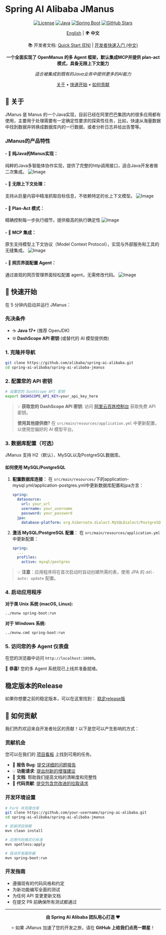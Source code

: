 # Spring AI Alibaba JManus

<div align="center">

[![License](https://img.shields.io/badge/license-Apache%202-blue.svg)](LICENSE)
[![Java](https://img.shields.io/badge/Java-17+-orange.svg)](https://openjdk.java.net/)
[![Spring Boot](https://img.shields.io/badge/Spring%20Boot-3.x-green.svg)](https://spring.io/projects/spring-boot)
[![GitHub Stars](https://img.shields.io/github/stars/alibaba/spring-ai-alibaba.svg)](https://github.com/alibaba/spring-ai-alibaba/stargazers)

[English](./README.md) | 🌍 **中文**

📚 开发者文档: [Quick Start (EN)](./README-dev-en.md) | [开发者快速入门 (中文)](./README-dev.md)

**一个全面实现了 OpenManus 的多 Agent 框架，默认集成MCP并提供 plan-act模式，具备无限上下文能力**

*适合被集成到既有的Java业务中提供更多的AI能力*

[关于](#-关于) • [快速开始](#-快速开始) • [如何贡献](#-如何贡献)

</div>


## 🎯 关于

JManus 是 Manus 的一个Java实现，目前已经在阿里巴巴集团内的很多应用都有使用，主要用于处理需要有一定确定性要求的探索性任务，比如，快速从海量数据中找到数据并转换成数据库内的一行数据，或者分析日志并给出告警等。


### JManus的产品特性

#### - 🤖 **纯Java的Manus实现**：

纯粹的Java多智能体协作实现，提供了完整的http调用接口，适合Java开发者做二次集成。
![Image](https://github.com/user-attachments/assets/893c7fc1-5e6e-4ec9-8389-182f14d86b18)

#### - 🌊 **无限上下文处理**：

支持从巨量内容中精准抓取目标信息，不依赖特定的长上下文模型。
![Image](https://github.com/user-attachments/assets/a0245658-fbb7-41dc-989f-86574592f188)

#### - 🎯 **Plan-Act 模式**：

精确控制每一步执行细节，提供极高的执行确定性
![Image](https://github.com/user-attachments/assets/d9cbf980-9d56-4b58-b165-6840b6c9411b)

#### - 🔗 **MCP 集成**：

原生支持模型上下文协议（Model Context Protocol），实现与外部服务和工具的无缝集成。
![Image](https://github.com/user-attachments/assets/31d915a9-04dc-45b2-9635-488cc06ba468)

#### - 📜 **网页界面配置 Agent**：

通过直观的网页管理界面轻松配置 agent，无需修改代码。
![Image](https://github.com/user-attachments/assets/5afdfe2e-0e98-4100-bff1-b7aaf413850b)



## 🚀 快速开始

在 5 分钟内启动并运行 JManus：

### 先决条件

- ☕ **Java 17+** (推荐 OpenJDK)
- 🌐 **DashScope API 密钥** (或替代的 AI 模型提供商)

### 1. 克隆并导航

```bash
git clone https://github.com/alibaba/spring-ai-alibaba.git
cd spring-ai-alibaba/spring-ai-alibaba-jmanus
```

### 2. 配置您的 API 密钥

```bash
# 设置您的 DashScope API 密钥
export DASHSCOPE_API_KEY=your_api_key_here
```

> 💡 **获取您的 DashScope API 密钥**: 访问 [阿里云百炼控制台](https://bailian.console.aliyun.com/?tab=model#/api-key) 获取免费 API 密钥。
>
> **使用其他提供商?** 在 `src/main/resources/application.yml` 中更新配置，以使用您偏好的 AI 模型平台。

### 3. 数据库配置（可选）

JManus 支持 H2（默认）、MySQL以及PostgreSQL数据库。

#### 如何使用 MySQL/PostgreSQL

1. **配置数据库连接**：
   在 `src/main/resources/`下的application-mysql.yml/application-postgres.yml中更新数据库配置和jpa方言：

   ```yaml
   spring:
     datasource:
       url: your_url
       username: your_username
       password: your_password
     jpa:
       database-platform: org.hibernate.dialect.MySQLDialect/PostgreSQLDialect
   ```

2. **激活 MySQL/PostgreSQL 配置**：
   在 `src/main/resources/application.yml` 中更新配置：

   ```yaml
   spring:
     ...
     profiles:
       active: mysql/postgres  
   ```

> 💡 **注意**：应用程序将在首次启动时自动创建所需的表，使用 JPA 的 `ddl-auto: update` 配置。

### 4. 启动应用程序

**对于类 Unix 系统 (macOS, Linux):**
```bash
../mvnw spring-boot:run
```

**对于 Windows 系统:**
```bash
../mvnw.cmd spring-boot:run
```

### 5. 访问您的多 Agent 仪表盘

在您的浏览器中访问 `http://localhost:18080`。

🎉 **恭喜!** 您的多 Agent 系统现已上线并准备就绪。


## 稳定版本的Release

如果你想要之前的稳定版本，可以在这里找到：
[稳定release版](https://github.com/rainerWJY/Java-Open-Manus/releases)


## 🤝 如何贡献

我们热烈欢迎来自开发者社区的贡献！以下是您可以产生影响的方式：

### 贡献机会

您可以在我们的 [项目看板](https://github.com/orgs/alibaba/projects/24) 上找到可用的任务。

- 🐛 **报告 Bug**: [提交详细的问题报告](https://github.com/alibaba/spring-ai-alibaba/issues)
- 💡 **功能请求**: [提出创新的增强建议](https://github.com/alibaba/spring-ai-alibaba/issues)
- 📝 **文档**: 帮助我们提高文档的清晰度和完整性
- 🔧 **代码贡献**: [提交包含您改进的拉取请求](https://github.com/alibaba/spring-ai-alibaba/pulls)

### 开发环境设置

```bash
# Fork 并克隆仓库
git clone https://github.com/your-username/spring-ai-alibaba.git
cd spring-ai-alibaba/spring-ai-alibaba-jmanus

# 安装项目依赖
mvn clean install

# 应用代码格式化标准
mvn spotless:apply

# 启动开发服务器
mvn spring-boot:run
```

### 开发指南

- 遵循现有的代码风格和约定
- 为新功能编写全面的测试
- 为任何 API 变更更新文档
- 在提交 PR 前确保所有测试都通过

---

<div align="center">

**由 Spring AI Alibaba 团队用心打造 ❤️**

⭐ 如果 JManus 加速了您的开发之旅，请在 **GitHub 上给我们点亮一颗星**！

</div>
